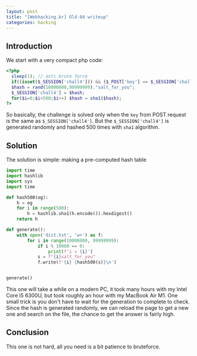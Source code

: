 ```yaml
---
layout: post
title: "[Webhacking.kr] Old-04 writeup"
categories: hacking
---
```


## Introduction
We start with a very compact php code:

```php
<?php
  sleep(1); // anti brute force
  if((isset($_SESSION['chall4'])) && ($_POST['key'] == $_SESSION['chall4'])) solve(4);
  $hash = rand(10000000,99999999)."salt_for_you";
  $_SESSION['chall4'] = $hash;
  for($i=0;$i<500;$i++) $hash = sha1($hash);
?>
```

So basically, the challenge is solved only when the `key` from POST request is the same as `$_SESSION['chall4']`. But the `$_SESSION['chall4']` is generated randomly and hashed 500 times with `sha1` algorithm.

## Solution
The solution is simple: making a pre-computed hash table
```python
import time
import hashlib
import sys
import time

def hash500(og):
    h = og
    for i in range(500):
        h = hashlib.sha1(h.encode()).hexdigest()
    return h

def generate():
    with open('dict.txt', 'w+') as f:
        for i in range(10000000, 99999999):
            if i % 10000 == 0:
                print(f'i = {i}')
            s = f"{i}salt_for_you"
            f.write(f'{i} {hash500(s)}\n')


generate()
```
This one will take a while on a modern PC, it took many hours with my Intel Core i5 6300U, but took roughly an hour with my MacBook Air M1. One small trick is you don't have to wait for the generation to complete to check. Since the hash is generated randomly, we can reload the page to get a new one and search on the file, the chance to get the answer is fairly high.

## Conclusion
This one is not hard, all you need is a bit patience to bruteforce.